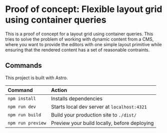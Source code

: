 # Proof of concept: Flexible layout grid using container queries

This is a proof of concept for a layout grid using container queries. This tries to solve the problem of working with dynamic content from a CMS, where you want to provide the editors with one simple layout primitive while ensuring that the rendered content has a set of reasonable contraints.

## Commands

This project is built with Astro.

| Command           | Action                                       |
| :---------------- | :------------------------------------------- |
| `npm install`     | Installs dependencies                        |
| `npm run dev`     | Starts local dev server at `localhost:4321`  |
| `npm run build`   | Build your production site to `./dist/`      |
| `npm run preview` | Preview your build locally, before deploying |
